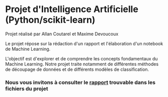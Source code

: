 # Projet d'Intelligence Artificielle (Python/scikit-learn)

Projet réalisé par Allan Coutarel et Maxime Devoucoux

Le projet répose sur la rédaction d'un rapport et l'élaboration d'un notebook de Machine Learning.

L'objectif est d'explorer et de comprendre les concepts fondamentaux du Machine Learning. Notre projet traite notamment de différentes méthodes de découpage de données et de différents modèles de classification.

### Nous vous invitons à consulter le [rapport](Rapport.pdf) trouvable dans les fichiers du projet
